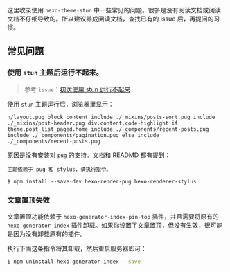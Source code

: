 这里收录使用 `hexo-theme-stun` 中一些常见的问题。很多是没有阅读文档或阅读文档不仔细导致的。所以建议养成阅读文档，查找已有的 issue 后，再提问的习惯。

## 常见问题

### 使用 `stun` 主题后运行不起来。

> 参考 `issue`：[初次使用 stun 运行不起来](https://github.com/liuyib/hexo-theme-stun/issues/2)

使用 `stun` 主题运行后，浏览器里显示：

`
n/layout.pug block content include ./_mixins/posts-sort.pug include ./_mixins/post-header.pug div.content.code-highlight if theme.post_list_paged.home include ./_components/recent-posts.pug include ./_components/pagination.pug else include ./_components/recent-posts.pug
`

原因是没有安装对 `pug` 的支持。文档和 READMD 都有提到：

```
主题依赖于 pug 和 stylus，请执行指令。

$ npm install --save-dev hexo-render-pug hexo-renderer-stylus
```

### 文章置顶失效

文章置顶功能依赖于 `hexo-generator-index-pin-top` 插件，并且需要将原有的 `hexo-generator-index` 插件卸载。如果你设置了文章置顶，但没有生效，很可能是因为没有卸载原有的插件。

执行下面这条指令将其卸载，然后重启服务器即可：

``` bash
$ npm uninstall hexo-generator-index --save
```
